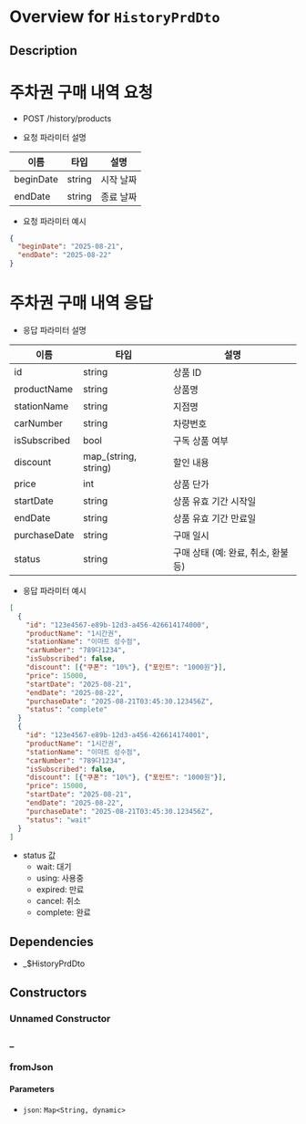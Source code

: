 # Overview for `HistoryPrdDto`

## Description

# 주차권 구매 내역 요청

 - POST /history/products

 - 요청 파라미터 설명

 |이름|타입|설명|
 |-|-|-|
 |beginDate|string|시작 날짜|
 |endDate|string|종료 날짜|

 - 요청 파라미터 예시

 ```json
 {
   "beginDate": "2025-08-21",
   "endDate": "2025-08-22"
 }
 ```

 # 주차권 구매 내역 응답

 - 응답 파라미터 설명

 |이름|타입|설명|
 |-|-|-|
 |id|string|상품 ID|
 |productName|string|상품명|
 |stationName|string|지점명|
 |carNumber|string|차량번호|
 |isSubscribed|bool|구독 상품 여부|
 |discount|map_(string, string)|할인 내용|
 |price|int|상품 단가|
 |startDate|string|상품 유효 기간 시작일|
 |endDate|string|상품 유효 기간 만료일|
 |purchaseDate|string|구매 일시|
 |status|string|구매 상태 (예: 완료, 취소, 환불 등)|

 - 응답 파라미터 예시

 ```json
 [
   {
     "id": "123e4567-e89b-12d3-a456-426614174000",
     "productName": "1시간권",
     "stationName": "이마트 성수점",
     "carNumber": "789다1234",
     "isSubscribed": false,
     "discount": [{"쿠폰": "10%"}, {"포인트": "1000원"}],
     "price": 15000,
     "startDate": "2025-08-21",
     "endDate": "2025-08-22",
     "purchaseDate": "2025-08-21T03:45:30.123456Z",
     "status": "complete"
   }
   {
     "id": "123e4567-e89b-12d3-a456-426614174001",
     "productName": "1시간권",
     "stationName": "이마트 성수점",
     "carNumber": "789다1234",
     "isSubscribed": false,
     "discount": [{"쿠폰": "10%"}, {"포인트": "1000원"}],
     "price": 15000,
     "startDate": "2025-08-21",
     "endDate": "2025-08-22",
     "purchaseDate": "2025-08-21T03:45:30.123456Z",
     "status": "wait"
   }
 ]
 ```

 - status 값
   - wait: 대기
   - using: 사용중
   - expired: 만료
   - cancel: 취소
   - complete: 완료

## Dependencies

- _$HistoryPrdDto

## Constructors

### Unnamed Constructor


### _


### fromJson


#### Parameters

- `json`: `Map<String, dynamic>`
